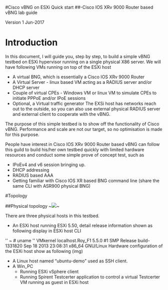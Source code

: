 #Cisco vBNG on ESXi Quick start
##-Cisco IOS XRv 9000 Router based vBNG lab guide

Version 1
Jun-2017





# Introduction

In this document, I will guide you, step by step, to build a simple vBNG testbed on ESXi hypervisor running on a single physical X86 server.
We will have following VMs running on top of the ESXi host
- A virtual BNG, which is essentially a Cisco IOS XRv 9000 Router
- A Virtual Server  - linux based VM acting as a RADIUS server and/or DHCP server
- Couple of virtual CPEs - Windows VM or linux VM to simulate CPEs to initiate PPPoE and/or IPoE sessions
- Optional, a Virtual traffic generator
The EXSi host has networks reach out to the outside, so you can also use external physical RADIUS server and external client to cooperate with the vBNG.

The purpose of this simple testbed is to show off the functionality of Cisco vBNG. Performance and scale are not our target, so no optimisation is made for this purpose.

People have interest in Cisco IOS XRv 9000 Router based vBNG can follow this guild to build his/her own testbed quickly with limited hardware resources and conduct some simple prove of concept test, such as
- IPoEv4 and v6 session bringing up.
- DHCP addressing 
- RADIUS based AAA
- Getting familiar with Cisco IOS XR based BNG command line (share the same CLI with ASR900 physical BNG)


#Topology

##Physical topology
~<img src="https://docs.google.com/drawings/d/17lqMl8q18DxynflSm5A-zUcHKJ8EonfUGIHre9vJFyI/pub?w=960&amp;h=720">~

There are three physical hosts in this testbed.	
- An ESXi host running ESXi 5.50, detail release information shown as following display in ESXi host CLI

'' ~ # uname
'' VMkernel localhost.Roy_F1 5.5.0 #1 SMP Release build-1331820 Sep 18 2013 23:08:31 x86_64 GNU/Linux
Hardware configuration of the ESXi host show as following
(img) 
- A Linux host named “ubuntu-demo” used as SSH client.
- A Win\_PC
	- Running ESXi vSphere client
	- Running Spirent Testcerter application to control a virtual Testcerter VM running as guest in ESXi host
